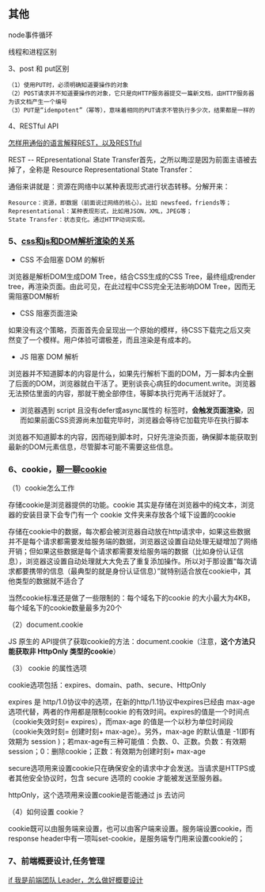 ## 其他

node事件循环

线程和进程区别

3、post 和 put区别

    （1）使用PUT时，必须明确知道要操作的对象
    （2）POST请求并不知道要操作的对象，它只是向HTTP服务器提交一篇新文档，由HTTP服务器为该文档产生一个编号
    （3）PUT是“idempotent”（幂等），意味着相同的PUT请求不管执行多少次，结果都是一样的

4、RESTful API

[怎样用通俗的语言解释REST，以及RESTful](https://www.zhihu.com/question/28557115/answer/48094438)

REST -- REpresentational State Transfer首先，之所以晦涩是因为前面主语被去掉了，全称是 Resource Representational State Transfer：

通俗来讲就是：资源在网络中以某种表现形式进行状态转移。分解开来：

    Resource：资源，即数据（前面说过网络的核心）。比如 newsfeed，friends等；
    Representational：某种表现形式，比如用JSON，XML，JPEG等；
    State Transfer：状态变化。通过HTTP动词实现。


### 5、[css和js和DOM解析渲染的关系](https://juejin.im/post/59c60691518825396f4f71a1)

- CSS 不会阻塞 DOM 的解析

浏览器是解析DOM生成DOM Tree，结合CSS生成的CSS Tree，最终组成render tree，再渲染页面。由此可见，在此过程中CSS完全无法影响DOM Tree，因而无需阻塞DOM解析

- CSS 阻塞页面渲染

如果没有这个策略，页面首先会呈现出一个原始的模样，待CSS下载完之后又突然变了一个模样。用户体验可谓极差，而且渲染是有成本的。

- JS 阻塞 DOM 解析

浏览器并不知道脚本的内容是什么，如果先行解析下面的DOM，万一脚本内全删了后面的DOM，浏览器就白干活了。更别谈丧心病狂的document.write。浏览器无法预估里面的内容，那就干脆全部停住，等脚本执行完再干活就好了。

- 浏览器遇到 script 且没有defer或async属性的 标签时，**会触发页面渲染**，因而如果前面CSS资源尚未加载完毕时，浏览器会等待它加载完毕在执行脚本

浏览器不知道脚本的内容，因而碰到脚本时，只好先渲染页面，确保脚本能获取到最新的DOM元素信息，尽管脚本可能不需要这些信息。

### 6、cookie，[聊一聊cookie](https://segmentfault.com/a/1190000004556040)

（1）cookie怎么工作

存储cookie是浏览器提供的功能。cookie 其实是存储在浏览器中的纯文本，浏览器的安装目录下会专门有一个 cookie 文件夹来存放各个域下设置的cookie

存储在cookie中的数据，每次都会被浏览器自动放在http请求中，如果这些数据并不是每个请求都需要发给服务端的数据，浏览器这设置自动处理无疑增加了网络开销；但如果这些数据是每个请求都需要发给服务端的数据（比如身份认证信息），浏览器这设置自动处理就大大免去了重复添加操作。所以对于那设置“每次请求都要携带的信息（最典型的就是身份认证信息）”就特别适合放在cookie中，其他类型的数据就不适合了

当然cookie标准还是做了一些限制的：每个域名下的cookie 的大小最大为4KB，每个域名下的cookie数量最多为20个

（2）document.cookie

JS 原生的 API提供了获取cookie的方法：document.cookie（注意，**这个方法只能获取非 HttpOnly 类型的cookie**）

（3） cookie 的属性选项

cookie选项包括：expires、domain、path、secure、HttpOnly

expires 是 http/1.0协议中的选项，在新的http/1.1协议中expires已经由 max-age 选项代替，两者的作用都是限制cookie 的有效时间。expires的值是一个时间点（cookie失效时刻= expires），而max-age 的值是一个以秒为单位时间段（cookie失效时刻= 创建时刻+ max-age）。另外，max-age 的默认值是 -1(即有效期为 session )；若max-age有三种可能值：负数、0、正数。负数：有效期session；0：删除cookie；正数：有效期为创建时刻+ max-age

secure选项用来设置cookie只在确保安全的请求中才会发送。当请求是HTTPS或者其他安全协议时，包含 secure 选项的 cookie 才能被发送至服务器。

httpOnly，这个选项用来设置cookie是否能通过 js 去访问

（4）如何设置 cookie？

cookie既可以由服务端来设置，也可以由客户端来设置。服务端设置cookie，而response header中有一项叫set-cookie，是服务端专门用来设置cookie的；

### 7、前端概要设计,任务管理

[if 我是前端团队 Leader，怎么做好概要设计](https://juejin.im/post/6844903936504119304#heading-1)




